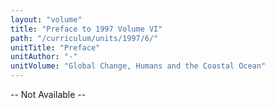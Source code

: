 ```yaml
---
layout: "volume"
title: "Preface to 1997 Volume VI"
path: "/curriculum/units/1997/6/"
unitTitle: "Preface"
unitAuthor: "-"
unitVolume: "Global Change, Humans and the Coastal Ocean"
---
```

<body>
<p>
-- Not Available --
</p>
</body>
